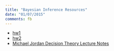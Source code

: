 ```yaml
---
title: "Bayesian Inference Resources"
date: "01/07/2015"
comments: fb
---
```


- [hw1](/assets/ams206/hw/hw1.pdf)
- [hw2](/assets/ams206/hw/hw2.pdf)
- [Michael Jordan Decision Theory Lecture Notes](/assets/ams206/notes/decision_mj.pdf)
